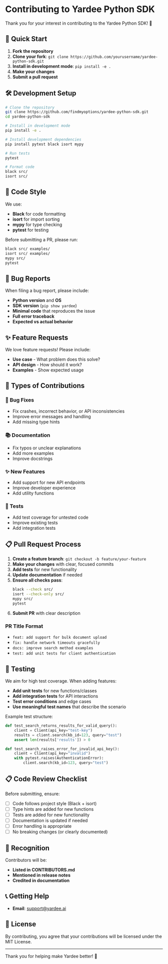 # Contributing to Yardee Python SDK

Thank you for your interest in contributing to the Yardee Python SDK! 🎉

## 🚀 Quick Start

1. **Fork the repository**
2. **Clone your fork**: `git clone https://github.com/yourusername/yardee-python-sdk.git`
3. **Install in development mode**: `pip install -e .`
4. **Make your changes**
5. **Submit a pull request**

## 🛠 Development Setup

```bash
# Clone the repository
git clone https://github.com/findmyoptions/yardee-python-sdk.git
cd yardee-python-sdk

# Install in development mode
pip install -e .

# Install development dependencies
pip install pytest black isort mypy

# Run tests
pytest

# Format code
black src/
isort src/
```

## 📝 Code Style

We use:
- **Black** for code formatting
- **isort** for import sorting  
- **mypy** for type checking
- **pytest** for testing

Before submitting a PR, please run:
```bash
black src/ examples/
isort src/ examples/
mypy src/
pytest
```

## 🐛 Bug Reports

When filing a bug report, please include:

- **Python version** and **OS**
- **SDK version** (`pip show yardee`)
- **Minimal code** that reproduces the issue
- **Full error traceback**
- **Expected vs actual behavior**

## ✨ Feature Requests

We love feature requests! Please include:

- **Use case** - What problem does this solve?
- **API design** - How should it work?
- **Examples** - Show expected usage

## 🔧 Types of Contributions

### 🐛 Bug Fixes
- Fix crashes, incorrect behavior, or API inconsistencies
- Improve error messages and handling
- Add missing type hints

### 📚 Documentation
- Fix typos or unclear explanations
- Add more examples
- Improve docstrings

### ✨ New Features  
- Add support for new API endpoints
- Improve developer experience
- Add utility functions

### 🧪 Tests
- Add test coverage for untested code
- Improve existing tests
- Add integration tests

## 📋 Pull Request Process

1. **Create a feature branch**: `git checkout -b feature/your-feature`
2. **Make your changes** with clear, focused commits
3. **Add tests** for new functionality
4. **Update documentation** if needed
5. **Ensure all checks pass**:
   ```bash
   black --check src/
   isort --check-only src/
   mypy src/
   pytest
   ```
6. **Submit PR** with clear description

### PR Title Format
- `feat: add support for bulk document upload`
- `fix: handle network timeouts gracefully`  
- `docs: improve search method examples`
- `test: add unit tests for client authentication`

## 🧪 Testing

We aim for high test coverage. When adding features:

- **Add unit tests** for new functions/classes
- **Add integration tests** for API interactions  
- **Test error conditions** and edge cases
- **Use meaningful test names** that describe the scenario

Example test structure:
```python
def test_search_returns_results_for_valid_query():
    client = Client(api_key="test-key")
    results = client.search(kb_id=123, query="test")
    assert len(results['results']) > 0

def test_search_raises_error_for_invalid_api_key():
    client = Client(api_key="invalid")
    with pytest.raises(AuthenticationError):
        client.search(kb_id=123, query="test")
```

## 📋 Code Review Checklist

Before submitting, ensure:

- [ ] Code follows project style (Black + isort)
- [ ] Type hints are added for new functions
- [ ] Tests are added for new functionality
- [ ] Documentation is updated if needed
- [ ] Error handling is appropriate
- [ ] No breaking changes (or clearly documented)

## 🌟 Recognition

Contributors will be:
- **Listed in CONTRIBUTORS.md**
- **Mentioned in release notes**
- **Credited in documentation**

## 📞 Getting Help

- **Email**: [support@yardee.ai](mailto:support@yardee.ai)

## 📄 License

By contributing, you agree that your contributions will be licensed under the MIT License.

---

Thank you for helping make Yardee better! 🚀